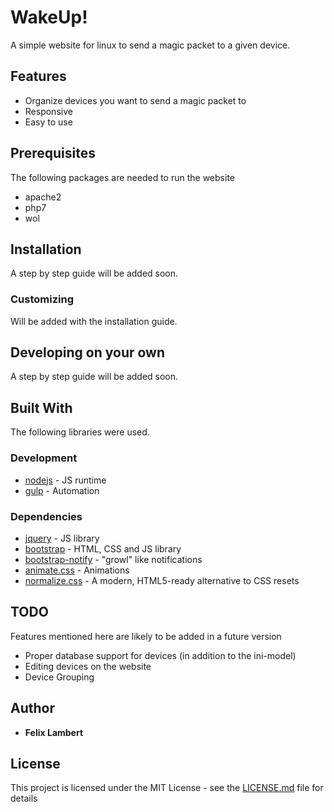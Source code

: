 # WakeUp!
A simple website for linux to send a magic packet to a given device.

## Features
* Organize devices you want to send a magic packet to
* Responsive
* Easy to use

## Prerequisites
The following packages are needed to run the website
* apache2
* php7
* wol

## Installation
A step by step guide will be added soon.

### Customizing
Will be added with the installation guide.

## Developing on your own
A step by step guide will be added soon.

## Built With
The following libraries were used.

### Development
* [nodejs](https://nodejs.org/) - JS runtime
* [gulp](https://gulpjs.com/) - Automation

### Dependencies
* [jquery](https://jquery.com/) - JS library
* [bootstrap](https://getbootstrap.com/) - HTML, CSS and JS library
* [bootstrap-notify](http://bootstrap-notify.remabledesigns.com/) - "growl" like notifications
* [animate.css](https://daneden.github.io/animate.css/) - Animations
* [normalize.css](https://necolas.github.io/normalize.css/) - A modern, HTML5-ready alternative to CSS resets

## TODO
Features mentioned here are likely to be added in a future version
* Proper database support for devices (in addition to the ini-model)
* Editing devices on the website
* Device Grouping

## Author
* **Felix Lambert**

## License
This project is licensed under the MIT License - see the [LICENSE.md](LICENSE.md) file for details